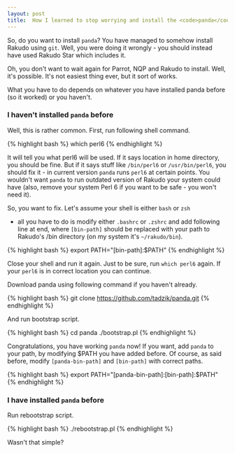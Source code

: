 ```yaml
---
layout: post
title:  How I learned to stop worrying and install the <code>panda</code>
--- 
```

So, do you want to install `panda`? You have managed to somehow install
Rakudo using `git`. Well, you were doing it wrongly - you should
instead have used Rakudo Star which includes it.

Oh, you don't want to wait again for Parrot, NQP and Rakudo to install.
Well, it's possible. It's not easiest thing ever, but it sort of works.

What you have to do depends on whatever you have installed panda before
(so it worked) or you haven't.

### I haven't installed `panda` before

Well, this is rather common. First, run following shell command.

{% highlight bash %}
which perl6
{% endhighlight %}

It will tell you what perl6 will be used. If it says location in home
directory, you should be fine. But if it says stuff like `/bin/perl6`
or `/usr/bin/perl6`, you should fix it - in current version `panda`
runs `perl6` at certain points. You wouldn't want `panda` to run
outdated version of Rakudo your system could have (also, remove your
system Perl 6 if you want to be safe - you won't need it).

So, you want to fix. Let's assume your shell is either `bash` or `zsh`
- all you have to do is modify either `.bashrc` or `.zshrc` and add
following line at end, where `[bin-path]` should be replaced with your
path to Rakudo's /bin directory (on my system it's `~/rakudo/bin`).

{% highlight bash %}
export PATH="[bin-path]:$PATH"
{% endhighlight %}

Close your shell and run it again. Just to be sure, run `which perl6`
again. If your `perl6` is in correct location you can continue.

Download panda using following command if you haven't already.

{% highlight bash %}
git clone https://github.com/tadzik/panda.git
{% endhighlight %}

And run bootstrap script.

{% highlight bash %}
cd panda
./bootstrap.pl
{% endhighlight %}

Congratulations, you have working `panda` now! If you want, add `panda`
to your path, by modifying $PATH you have added before. Of course, as
said before, modify `[panda-bin-path]` and `[bin-path]` with correct
paths.

{% highlight bash %}
export PATH="[panda-bin-path]:[bin-path]:$PATH"
{% endhighlight %}

### I have installed `panda` before

Run rebootstrap script.

{% highlight bash %}
./rebootstrap.pl
{% endhighlight %}

Wasn't that simple?
